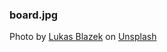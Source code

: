 
### board.jpg
Photo by <a href="https://unsplash.com/@goumbik?utm_source=unsplash&utm_medium=referral&utm_content=creditCopyText">Lukas Blazek</a> on <a href="https://unsplash.com/s/photos/cutting-board?utm_source=unsplash&utm_medium=referral&utm_content=creditCopyText">Unsplash</a>
  